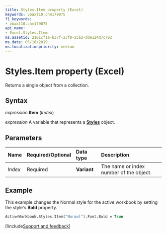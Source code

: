 ```yaml
---
title: Styles.Item property (Excel)
keywords: vbaxl10.chm179075
f1_keywords:
- vbaxl10.chm179075
api_name:
- Excel.Styles.Item
ms.assetid: 2101cf1a-b37f-23f8-25b2-dde124d7c702
ms.date: 05/16/2019
ms.localizationpriority: medium
---
```



# Styles.Item property (Excel)

Returns a single object from a collection.


## Syntax

_expression_.**Item** (_Index_)

_expression_ A variable that represents a **[Styles](Excel.Styles.md)** object.


## Parameters

|Name|Required/Optional|Data type|Description|
|:-----|:-----|:-----|:-----|
| _Index_|Required| **Variant**|The name or index number of the object.|

## Example

This example changes the Normal style for the active workbook by setting the style's **Bold** property.

```vb
ActiveWorkbook.Styles.Item("Normal").Font.Bold = True
```



[!include[Support and feedback](~/includes/feedback-boilerplate.md)]
